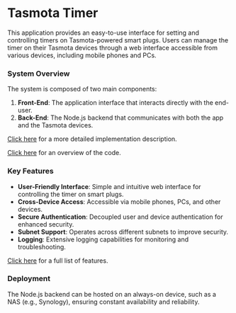 # Tasmota Timer

This application provides an easy-to-use interface for setting and controlling timers on Tasmota-powered smart plugs. Users can manage the timer on their Tasmota devices through a web interface accessible from various devices, including mobile phones and PCs.

### System Overview

The system is composed of two main components:

1. **Front-End**: The application interface that interacts directly with the end-user.
2. **Back-End**: The Node.js backend that communicates with both the app and the Tasmota devices.

[Click here](implementationDescription.md) for a more detailed implementation description.

[Click here](codeDocumentation.md) for an overview of the code.

### Key Features

- **User-Friendly Interface**: Simple and intuitive web interface for controlling the timer on smart plugs.
- **Cross-Device Access**: Accessible via mobile phones, PCs, and other devices.
- **Secure Authentication**: Decoupled user and device authentication for enhanced security.
- **Subnet Support**: Operates across different subnets to improve security.
- **Logging**: Extensive logging capabilities for monitoring and troubleshooting.

[Click here](features.md) for a full list of features.

### Deployment

The Node.js backend can be hosted on an always-on device, such as a NAS (e.g., Synology), ensuring constant availability and reliability.
